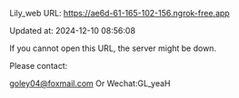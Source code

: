 Lily_web URL: https://ae6d-61-165-102-156.ngrok-free.app

Updated at: 2024-12-10 08:56:08

If you cannot open this URL, the server might be down.

Please contact: 

goley04@foxmail.com Or Wechat:GL_yeaH